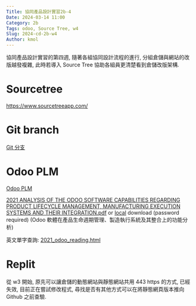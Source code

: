```yaml
---
Title: 協同產品設計實習2b-4
Date: 2024-03-14 11:00
Category: 2b
Tags: odoo, Source Tree, w4
Slug: 2024-cd-2b-w4
Author: kmol
---
```


協同產品設計實習的第四週, 隨著各組協同設計流程的進行, 分組倉儲與網站的改版越發複雜, 此時若導入 Source Tree 協助各組員更清楚看到倉儲改版架構.

<!-- PELICAN_END_SUMMARY -->

# Sourcetree
<https://www.sourcetreeapp.com/>

# Git branch
[Git 分支](https://git-scm.com/book/zh-tw/v2/%E4%BD%BF%E7%94%A8-Git-%E5%88%86%E6%94%AF-%E7%B0%A1%E8%BF%B0%E5%88%86%E6%94%AF)

# Odoo PLM
[Odoo PLM](https://www.odoo.com/documentation/17.0/applications/inventory_and_mrp/plm.html)

[2021 ANALYSIS OF THE ODOO SOFTWARE CAPABILITIES REGARDING PRODUCT LIFECYCLE MANAGEMENT, MANUFACTURING EXECUTION SYSTEMS AND THEIR INTEGRATION.pdf](https://webthesis.biblio.polito.it/16429/1/tesi.pdf) or [local](http://229.cycu.org/2021%20ANALYSIS%20OF%20THE%20ODOO%20SOFTWARE%20CAPABILITIES%20REGARDING%20PRODUCT%20LIFECYCLE%20MANAGEMENT,%20MANUFACTURING%20EXECUTION%20SYSTEMS%20AND%20THEIR%20INTEGRATION.pdf) download (password required) (Odoo 軟體在產品生命週期管理、製造執行系統及其整合上的功能分析)

英文單字查詢: [2021_odoo_reading.html](https://mde.tw/cd2024/downloads/2021_odoo_reading.html)

# Replit
從 w3 開始, 原先可以讓倉儲的動態網站與靜態網站共用 443 https 的方式, 已經失效, 目前正在嘗試修改程式, 尋找是否有其他方式可以在將靜態網頁版本推向 Github 之前查驗.